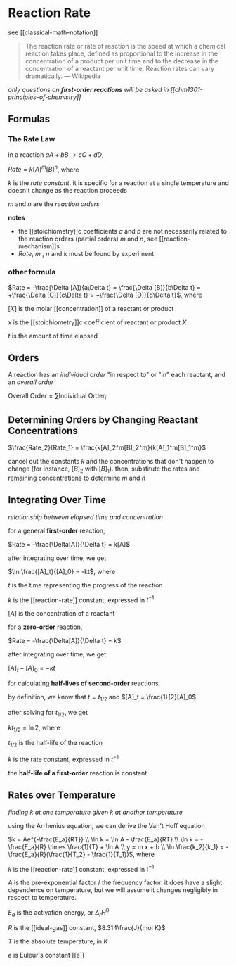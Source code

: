 # Reaction Rate

see [[classical-math-notation]]

> The reaction rate or rate of reaction is the speed at which a chemical reaction takes place, defined as proportional to the increase in the concentration of a product per unit time and to the decrease in the concentration of a reactant per unit time. Reaction rates can vary dramatically. &mdash; Wikipedia

_only questions on **first-order reactions** will be asked in [[chm1301-principles-of-chemistry]]_

## Formulas

### The Rate Law

in a reaction $aA + bB \rightarrow cC + dD$,

$Rate = k[A]^m[B]^n$, where

$k$ is the _rate constant_. it is specific for a reaction at a single temperature and doesn't change as the reaction proceeds

$m$ and $n$ are the _reaction orders_

**notes**

- the [[stoichiometry]]c coefficients $a$ and $b$ are not necessarily related to the reaction orders (partial orders) $m$ and $n$, see [[reaction-mechanism]]s
- $Rate$, $m$ , $n$ and $k$ must be found by experiment

### other formula

$Rate = -\frac{\Delta [A]}{a\Delta t} = \frac{\Delta [B]}{b\Delta t} = +\frac{\Delta [C]}{c\Delta t} = +\frac{\Delta [D]}{d\Delta t}$, where

$[X]$ is the molar [[concentration]] of a reactant or product

$x$ is the [[stoichiometry]]c coefficient of reactant or product $X$

$t$ is the amount of time elapsed

## Orders

A reaction has an _individual order_ "in respect to" or "in" each reactant, and an _overall order_

$\text{Overall Order} = \sum \text{Individual Order}_i$

## Determining Orders by Changing Reactant Concentrations

$\frac{Rate_2}{Rate_1} = \frac{k[A]_2^m[B]_2^m}{k[A]_1^m[B]_1^m}$

cancel out the constants $k$ and the concentrations that don't happen to change (for instance, $[B]_2$ with $[B]_1$). then, substitute the rates and remaining concentrations to determine $m$ and $n$

## Integrating Over Time

_relationship between elapsed time and concentration_

for a general **first-order** reaction,

$Rate = -\frac{\Delta[A]}{\Delta t} = k[A]$

after integrating over time, we get

$\ln \frac{[A]_t}{[A]_0} = -kt$, where

$t$ is the time representing the progress of the reaction

$k$ is the [[reaction-rate]] constant, expressed in $t^{-1}$

$[A]$ is the concentration of a reactant

for a **zero-order** reaction,

$Rate = -\frac{\Delta[A]}{\Delta t} = k$

after integrating over time, we get

$[A]_t - [A]_0 = -kt$

for calculating **half-lives of second-order** reactions,

by definition, we know that $t = t_{1/2}$ and $[A]_t = \frac{1}{2}[A]_0$

after solving for $t_{1/2}$, we get

$k t_{1/2} = \ln 2$, where

$t_{1/2}$ is the half-life of the reaction

$k$ is the rate constant, expressed in $t^{-1}$

the **half-life of a first-order** reaction is constant

## Rates over Temperature

_finding $k$ at one temperature given $k$ at another temperature_

using the Arrhenius equation, we can derive the Van't Hoff equation

$k = Ae^{-\frac{E_a}{RT}} \\ \ln k = \ln A - \frac{E_a}{RT} \\ \ln k = -\frac{E_a}{R} \times \frac{1}{T} + \ln A \\ y = m x + b \\ \ln \frac{k_2}{k_1} = -\frac{E_a}{R}(\frac{1}{T_2} - \frac{1}{T_1})$, where

$k$ is the [[reaction-rate]] constant, expressed in $t^{-1}$

$A$ is the pre-exponential factor / the frequency factor. it does have a slight dependence on temperature, but we will assume it changes negligibly in respect to temperature.

$E_a$ is the activation energy, or $\Delta_rH^0$

$R$ is the [[ideal-gas]] constant, $8.314\frac{J}{mol K}$

$T$ is the absolute temperature, in $K$

$e$ is Euleur's constant [[e]]
